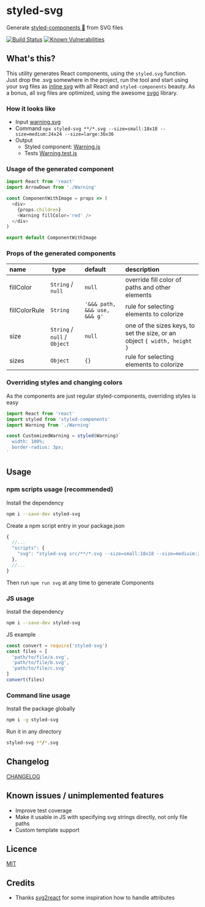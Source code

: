 # styled-svg
Generate [styled-components 💅](https://www.styled-components.com/) from SVG files  
  
[![Build Status](https://travis-ci.org/Scout24-CH/styled-svg.svg?branch=master)](https://travis-ci.org/Scout24-CH/styled-svg)
[![Known Vulnerabilities](https://snyk.io/test/github/scout24-ch/styled-svg/badge.svg)](https://snyk.io/test/github/scout24-ch/styled-svg)

## What's this?
This utility generates React components, using the `styled.svg` function. Just drop the .svg somewhere in the project, run the tool and start using your svg files as [inline svg](http://caniuse.com/#feat=svg-html5) with all React and `styled-components` beauty. As a bonus, all svg files are optimized, using the awesome [svgo](https://github.com/svg/svgo) library.

### How it looks like

- Input [warning.svg](./src/test-images/warning.svg)
- Command `npx styled-svg **/*.svg --size=small:18x18 --size=medium:24x24 --size=large:36x36`
- Output
  - Styled component: [Warning.js](./src/test-images/Warning.js)
  - Tests [Warning.test.js](./src/test-images/Warning.js)

### Usage of the generated component
```js
import React from 'react'
import ArrowDown from './Warning'

const ComponentWithImage = props => (
  <div>
    {props.children}
    <Warning fillColor='red' />
  </div>
)

export default ComponentWithImage
```

### Props of the generated components
name | type | default | description
:--- | :--- | :--- | :---
fillColor | `String` / `null` | `null` | override fill color of paths and other elements
fillColorRule | `String` | `'&&& path, &&& use, &&& g'` | rule for selecting elements to colorize
size | `String` / `null` / `Object` | `null` | one of the sizes keys, to set the size, or an object `{ width, height }`
sizes | `Object` | `{}` | rule for selecting elements to colorize

### Overriding styles and changing colors
As the components are just regular styled-components, overriding styles is easy
```js
import React from 'react'
import styled from 'styled-components'
import Warning from './Warning'

const CustomizedWarning = styled(Warning)`
  width: 100%;
  border-radius: 3px;
`
```

## Usage
### npm scripts usage (recommended)

Install the dependency
```bash
npm i --save-dev styled-svg
```

Create a npm script entry in your package.json
```js
{
  //...
  "scripts": {
    "svg": "styled-svg src/**/*.svg --size=small:18x18 --size=mediuim:24x24"
  },
  //...
}
```
Then run `npm run svg` at any time to generate Components

### JS usage
Install the dependency
```bash
npm i --save-dev styled-svg
```

JS example
```js
const convert = require('styled-svg')
const files = [
  'path/to/file/a.svg',
  'path/to/file/b.svg',
  'path/to/file/c.svg'
]
convert(files)
```

### Command line usage
Install the package globally
```bash
npm i -g styled-svg
```

Run it in any directory
```bash
styled-svg **/*.svg
```

## Changelog
[CHANGELOG](CHANGELOG.md)


## Known issues / unimplemented features
- Improve test coverage
- Make it usable in JS with specifying svg strings directly, not only file paths
- Custom template support

## Licence 
[MIT](LICENSE.md)

## Credits
- Thanks [svg2react](https://www.npmjs.com/package/svg2react) for some inspiration how to handle
attributes
